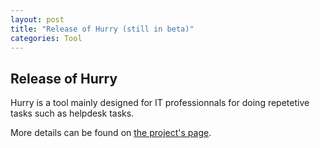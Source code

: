 ```yaml
---
layout: post
title: "Release of Hurry (still in beta)"
categories: Tool
---
```


## Release of Hurry
Hurry is a tool mainly designed for IT professionnals for doing repetetive tasks such as helpdesk tasks.

More details can be found on [the project's page](https://gitlab.com/rebrec/hurry/).
